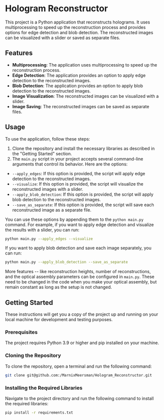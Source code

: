# Hologram Reconstructor

This project is a Python application that reconstructs holograms. It uses multiprocessing to speed up the reconstruction process and provides options for edge detection and blob detection. The reconstructed images can be visualized with a slider or saved as separate files.

## Features

- **Multiprocessing**: The application uses multiprocessing to speed up the reconstruction process.
- **Edge Detection**: The application provides an option to apply edge detection to the reconstructed images.
- **Blob Detection**: The application provides an option to apply blob detection to the reconstructed images.
- **Image Visualization**: The reconstructed images can be visualized with a slider.
- **Image Saving**: The reconstructed images can be saved as separate files.

## Usage

To use the application, follow these steps:

1. Clone the repository and install the necessary libraries as described in the "Getting Started" section.
2. The `main.py` script in your project accepts several command-line arguments that control its behavior. Here are the options:

- `--apply_edges`: If this option is provided, the script will apply edge detection to the reconstructed images.
- `--visualize`: If this option is provided, the script will visualize the reconstructed images with a slider.
- `--apply_blob_detection`: If this option is provided, the script will apply blob detection to the reconstructed images.
- `--save_as_separate`: If this option is provided, the script will save each reconstructed image as a separate file.

You can use these options by appending them to the `python main.py` command. For example, if you want to apply edge detection and visualize the results with a slider, you can run:

```bash
python main.py --apply_edges --visualize
```

If you want to apply blob detection and save each image separately, you can run:

```bash
python main.py --apply_blob_detection --save_as_separate
```

More features -- like reconstruction heights, number of reconstructions, and the optical assembly parameters can be configured in `main.py`.
These need to be changed in the code when you make your optical assembly, but remain constant as long as the setup is not changed.



## Getting Started

These instructions will get you a copy of the project up and running on your local machine for development and testing purposes.

### Prerequisites

The project requires Python 3.9 or higher and pip installed on your machine.

### Cloning the Repository

To clone the repository, open a terminal and run the following command:

```bash
git clone git@github.com:/MarnixMeersman/Hologram_Reconstructor.git
```
### Installing the Required Libraries
Navigate to the project directory and run the following command to install the required libraries:

```bash
pip install -r requirements.txt
```
